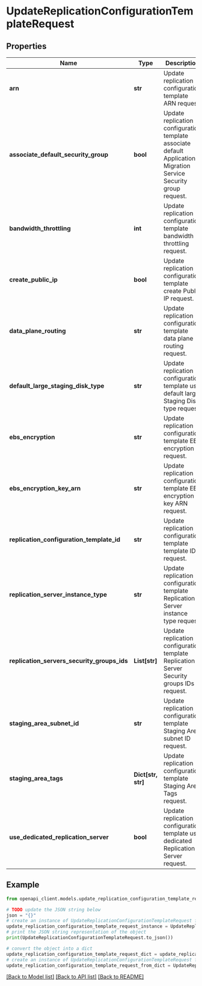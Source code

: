 # UpdateReplicationConfigurationTemplateRequest


## Properties

Name | Type | Description | Notes
------------ | ------------- | ------------- | -------------
**arn** | **str** | Update replication configuration template ARN request. | [optional] 
**associate_default_security_group** | **bool** | Update replication configuration template associate default Application Migration Service Security group request. | [optional] 
**bandwidth_throttling** | **int** | Update replication configuration template bandwidth throttling request. | [optional] 
**create_public_ip** | **bool** | Update replication configuration template create Public IP request. | [optional] 
**data_plane_routing** | **str** | Update replication configuration template data plane routing request. | [optional] 
**default_large_staging_disk_type** | **str** | Update replication configuration template use default large Staging Disk type request. | [optional] 
**ebs_encryption** | **str** | Update replication configuration template EBS encryption request. | [optional] 
**ebs_encryption_key_arn** | **str** | Update replication configuration template EBS encryption key ARN request. | [optional] 
**replication_configuration_template_id** | **str** | Update replication configuration template template ID request. | 
**replication_server_instance_type** | **str** | Update replication configuration template Replication Server instance type request. | [optional] 
**replication_servers_security_groups_ids** | **List[str]** | Update replication configuration template Replication Server Security groups IDs request. | [optional] 
**staging_area_subnet_id** | **str** | Update replication configuration template Staging Area subnet ID request. | [optional] 
**staging_area_tags** | **Dict[str, str]** | Update replication configuration template Staging Area Tags request. | [optional] 
**use_dedicated_replication_server** | **bool** | Update replication configuration template use dedicated Replication Server request. | [optional] 

## Example

```python
from openapi_client.models.update_replication_configuration_template_request import UpdateReplicationConfigurationTemplateRequest

# TODO update the JSON string below
json = "{}"
# create an instance of UpdateReplicationConfigurationTemplateRequest from a JSON string
update_replication_configuration_template_request_instance = UpdateReplicationConfigurationTemplateRequest.from_json(json)
# print the JSON string representation of the object
print(UpdateReplicationConfigurationTemplateRequest.to_json())

# convert the object into a dict
update_replication_configuration_template_request_dict = update_replication_configuration_template_request_instance.to_dict()
# create an instance of UpdateReplicationConfigurationTemplateRequest from a dict
update_replication_configuration_template_request_from_dict = UpdateReplicationConfigurationTemplateRequest.from_dict(update_replication_configuration_template_request_dict)
```
[[Back to Model list]](../README.md#documentation-for-models) [[Back to API list]](../README.md#documentation-for-api-endpoints) [[Back to README]](../README.md)


